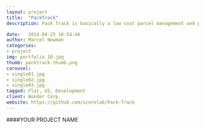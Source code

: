 ```yaml
---
layout: project
title:  "PackTrack"
description: Pack Track is basically a low cost parcel management and parcel tracking system.

date:   2014-04-25 16:54:46
author: Marcel Newman
categories:
- project
img: portfolio_10.jpg
thumb: packtrack-thumb.png
carousel:
- single01.jpg
- single02.jpg
- single03.jpg
tagged: Flat, UI, Development
client: Wonder Corp.
website: https://github.com/scorelab/Pack-Track
---
```

####YOUR PROJECT NAME
